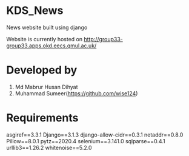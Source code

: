 # KDS_News
News website built using django

Website is currently hosted on http://group33-group33.apps.okd.eecs.qmul.ac.uk/


# Developed by
1. Md Mabrur Husan Dihyat
2. Muhammad Sumeer(https://github.com/wise124)


# Requirements
asgiref==3.3.1
Django==3.1.3
django-allow-cidr==0.3.1
netaddr==0.8.0
Pillow==8.0.1
pytz==2020.4
selenium==3.141.0
sqlparse==0.4.1
urllib3==1.26.2
whitenoise==5.2.0
